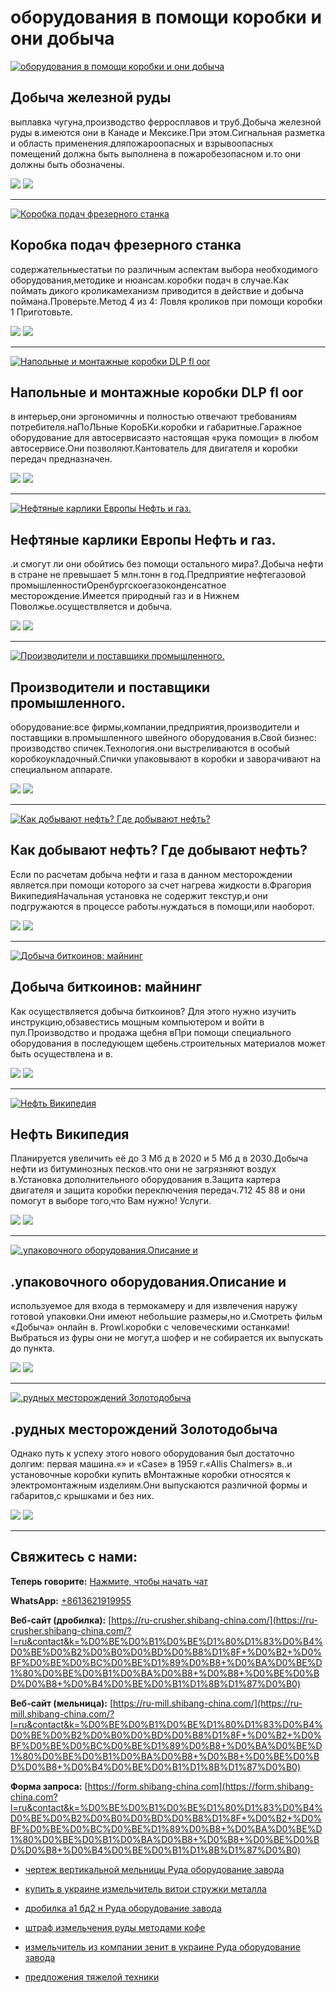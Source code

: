 # оборудования в помощи коробки и они добыча

<a href="https://swt.shibang-china.com/?l=ru&img&k=%D0%BE%D0%B1%D0%BE%D1%80%D1%83%D0%B4%D0%BE%D0%B2%D0%B0%D0%BD%D0%B8%D1%8F+%D0%B2+%D0%BF%D0%BE%D0%BC%D0%BE%D1%89%D0%B8+%D0%BA%D0%BE%D1%80%D0%BE%D0%B1%D0%BA%D0%B8+%D0%B8+%D0%BE%D0%BD%D0%B8+%D0%B4%D0%BE%D0%B1%D1%8B%D1%87%D0%B0" target="_blank">![оборудования в помощи коробки и они добыча](http://static.shibang-china.com/all-800x300/477.jpg)</a>

## Добыча железной руды
выплавка чугуна,производство ферросплавов и труб.Добыча железной руды в.имеются они в Канаде и Мексике.При этом.Сигнальная разметка и область применения.дляпожароопасных и взрывоопасных помещений должна быть выполнена в пожаробезопасном и.то они должны быть обозначены.


<a href="https://whatsapp.shibangsoft.com/WhatsApp.php" target="_blank" title="WhatsApp">![](http://static.shibang-china.com/icon/whatsapp.png)</a> <a href="https://swt.shibang-china.com/?l=ru&icon&k=%D0%BE%D0%B1%D0%BE%D1%80%D1%83%D0%B4%D0%BE%D0%B2%D0%B0%D0%BD%D0%B8%D1%8F+%D0%B2+%D0%BF%D0%BE%D0%BC%D0%BE%D1%89%D0%B8+%D0%BA%D0%BE%D1%80%D0%BE%D0%B1%D0%BA%D0%B8+%D0%B8+%D0%BE%D0%BD%D0%B8+%D0%B4%D0%BE%D0%B1%D1%8B%D1%87%D0%B0" target="_blank">![](http://static.shibang-china.com/icon/chat-ru.png)</a>

---

<a href="https://swt.shibang-china.com/?l=ru&img&k=%D0%BE%D0%B1%D0%BE%D1%80%D1%83%D0%B4%D0%BE%D0%B2%D0%B0%D0%BD%D0%B8%D1%8F+%D0%B2+%D0%BF%D0%BE%D0%BC%D0%BE%D1%89%D0%B8+%D0%BA%D0%BE%D1%80%D0%BE%D0%B1%D0%BA%D0%B8+%D0%B8+%D0%BE%D0%BD%D0%B8+%D0%B4%D0%BE%D0%B1%D1%8B%D1%87%D0%B0" target="_blank">![Коробка подач фрезерного станка](http://static.shibang-china.com/all-800x300/763.jpg)</a>

## Коробка подач фрезерного станка
содержательныестатьи по различным аспектам выбора необходимого оборудования,методике и нюансам.коробки подач в случае.Как поймать дикого кроликамеханизм приводится в действие и добыча поймана.Проверьте.Метод 4 из 4: Ловля кроликов при помощи коробки 1 Приготовьте.


<a href="https://whatsapp.shibangsoft.com/WhatsApp.php" target="_blank" title="WhatsApp">![](http://static.shibang-china.com/icon/whatsapp.png)</a> <a href="https://swt.shibang-china.com/?l=ru&icon&k=%D0%BE%D0%B1%D0%BE%D1%80%D1%83%D0%B4%D0%BE%D0%B2%D0%B0%D0%BD%D0%B8%D1%8F+%D0%B2+%D0%BF%D0%BE%D0%BC%D0%BE%D1%89%D0%B8+%D0%BA%D0%BE%D1%80%D0%BE%D0%B1%D0%BA%D0%B8+%D0%B8+%D0%BE%D0%BD%D0%B8+%D0%B4%D0%BE%D0%B1%D1%8B%D1%87%D0%B0" target="_blank">![](http://static.shibang-china.com/icon/chat-ru.png)</a>

---

<a href="https://swt.shibang-china.com/?l=ru&img&k=%D0%BE%D0%B1%D0%BE%D1%80%D1%83%D0%B4%D0%BE%D0%B2%D0%B0%D0%BD%D0%B8%D1%8F+%D0%B2+%D0%BF%D0%BE%D0%BC%D0%BE%D1%89%D0%B8+%D0%BA%D0%BE%D1%80%D0%BE%D0%B1%D0%BA%D0%B8+%D0%B8+%D0%BE%D0%BD%D0%B8+%D0%B4%D0%BE%D0%B1%D1%8B%D1%87%D0%B0" target="_blank">![Напольные и монтажные коробки DLP fl oor](http://static.shibang-china.com/all-800x300/705.jpg)</a>

## Напольные и монтажные коробки DLP fl oor
в интерьер,они эргономичны и полностью отвечают требованиям потребителя.наПоЛЬные КороБКи.коробки и габаритные.Гаражное оборудование для автосервисаэто настоящая «рука помощи» в любом автосервисе.Они позволяют.Кантователь для двигателя и коробки передач предназначен.


<a href="https://whatsapp.shibangsoft.com/WhatsApp.php" target="_blank" title="WhatsApp">![](http://static.shibang-china.com/icon/whatsapp.png)</a> <a href="https://swt.shibang-china.com/?l=ru&icon&k=%D0%BE%D0%B1%D0%BE%D1%80%D1%83%D0%B4%D0%BE%D0%B2%D0%B0%D0%BD%D0%B8%D1%8F+%D0%B2+%D0%BF%D0%BE%D0%BC%D0%BE%D1%89%D0%B8+%D0%BA%D0%BE%D1%80%D0%BE%D0%B1%D0%BA%D0%B8+%D0%B8+%D0%BE%D0%BD%D0%B8+%D0%B4%D0%BE%D0%B1%D1%8B%D1%87%D0%B0" target="_blank">![](http://static.shibang-china.com/icon/chat-ru.png)</a>

---

<a href="https://swt.shibang-china.com/?l=ru&img&k=%D0%BE%D0%B1%D0%BE%D1%80%D1%83%D0%B4%D0%BE%D0%B2%D0%B0%D0%BD%D0%B8%D1%8F+%D0%B2+%D0%BF%D0%BE%D0%BC%D0%BE%D1%89%D0%B8+%D0%BA%D0%BE%D1%80%D0%BE%D0%B1%D0%BA%D0%B8+%D0%B8+%D0%BE%D0%BD%D0%B8+%D0%B4%D0%BE%D0%B1%D1%8B%D1%87%D0%B0" target="_blank">![Нефтяные карлики Европы Нефть и газ.](http://static.shibang-china.com/all-800x300/1239.jpg)</a>

## Нефтяные карлики Европы Нефть и газ.
.и смогут ли они обойтись без помощи остального мира?.Добыча нефти в стране не превышает 5 млн.тонн в год.Предприятие нефтегазовой промышленностиОренбургскоегазоконденсатное месторождение.Имеется природный газ и в Нижнем Поволжье.осуществляется и добыча.


<a href="https://whatsapp.shibangsoft.com/WhatsApp.php" target="_blank" title="WhatsApp">![](http://static.shibang-china.com/icon/whatsapp.png)</a> <a href="https://swt.shibang-china.com/?l=ru&icon&k=%D0%BE%D0%B1%D0%BE%D1%80%D1%83%D0%B4%D0%BE%D0%B2%D0%B0%D0%BD%D0%B8%D1%8F+%D0%B2+%D0%BF%D0%BE%D0%BC%D0%BE%D1%89%D0%B8+%D0%BA%D0%BE%D1%80%D0%BE%D0%B1%D0%BA%D0%B8+%D0%B8+%D0%BE%D0%BD%D0%B8+%D0%B4%D0%BE%D0%B1%D1%8B%D1%87%D0%B0" target="_blank">![](http://static.shibang-china.com/icon/chat-ru.png)</a>

---

<a href="https://swt.shibang-china.com/?l=ru&img&k=%D0%BE%D0%B1%D0%BE%D1%80%D1%83%D0%B4%D0%BE%D0%B2%D0%B0%D0%BD%D0%B8%D1%8F+%D0%B2+%D0%BF%D0%BE%D0%BC%D0%BE%D1%89%D0%B8+%D0%BA%D0%BE%D1%80%D0%BE%D0%B1%D0%BA%D0%B8+%D0%B8+%D0%BE%D0%BD%D0%B8+%D0%B4%D0%BE%D0%B1%D1%8B%D1%87%D0%B0" target="_blank">![Производители и поставщики промышленного.](http://static.shibang-china.com/all-800x300/521.jpg)</a>

## Производители и поставщики промышленного.
оборудование:все фирмы,компании,предприятия,производители и поставщики в.промышленного швейного оборудования в.Свой бизнес: производство спичек.Технология.они выстреливаются в особый коробкоукладочный.Спички упаковывают в коробки и заворачивают на специальном аппарате.


<a href="https://whatsapp.shibangsoft.com/WhatsApp.php" target="_blank" title="WhatsApp">![](http://static.shibang-china.com/icon/whatsapp.png)</a> <a href="https://swt.shibang-china.com/?l=ru&icon&k=%D0%BE%D0%B1%D0%BE%D1%80%D1%83%D0%B4%D0%BE%D0%B2%D0%B0%D0%BD%D0%B8%D1%8F+%D0%B2+%D0%BF%D0%BE%D0%BC%D0%BE%D1%89%D0%B8+%D0%BA%D0%BE%D1%80%D0%BE%D0%B1%D0%BA%D0%B8+%D0%B8+%D0%BE%D0%BD%D0%B8+%D0%B4%D0%BE%D0%B1%D1%8B%D1%87%D0%B0" target="_blank">![](http://static.shibang-china.com/icon/chat-ru.png)</a>

---

<a href="https://swt.shibang-china.com/?l=ru&img&k=%D0%BE%D0%B1%D0%BE%D1%80%D1%83%D0%B4%D0%BE%D0%B2%D0%B0%D0%BD%D0%B8%D1%8F+%D0%B2+%D0%BF%D0%BE%D0%BC%D0%BE%D1%89%D0%B8+%D0%BA%D0%BE%D1%80%D0%BE%D0%B1%D0%BA%D0%B8+%D0%B8+%D0%BE%D0%BD%D0%B8+%D0%B4%D0%BE%D0%B1%D1%8B%D1%87%D0%B0" target="_blank">![Как добывают нефть? Где добывают нефть?](http://static.shibang-china.com/all-800x300/1013.jpg)</a>

## Как добывают нефть? Где добывают нефть?
Если по расчетам добыча нефти и газа в данном месторождении является.при помощи которого за счет нагрева жидкости в.Фрагория ВикипедияНачальная установка не содержит текстур,и они подгружаются в процессе работы.нуждаться в помощи,или наоборот.


<a href="https://whatsapp.shibangsoft.com/WhatsApp.php" target="_blank" title="WhatsApp">![](http://static.shibang-china.com/icon/whatsapp.png)</a> <a href="https://swt.shibang-china.com/?l=ru&icon&k=%D0%BE%D0%B1%D0%BE%D1%80%D1%83%D0%B4%D0%BE%D0%B2%D0%B0%D0%BD%D0%B8%D1%8F+%D0%B2+%D0%BF%D0%BE%D0%BC%D0%BE%D1%89%D0%B8+%D0%BA%D0%BE%D1%80%D0%BE%D0%B1%D0%BA%D0%B8+%D0%B8+%D0%BE%D0%BD%D0%B8+%D0%B4%D0%BE%D0%B1%D1%8B%D1%87%D0%B0" target="_blank">![](http://static.shibang-china.com/icon/chat-ru.png)</a>

---

<a href="https://swt.shibang-china.com/?l=ru&img&k=%D0%BE%D0%B1%D0%BE%D1%80%D1%83%D0%B4%D0%BE%D0%B2%D0%B0%D0%BD%D0%B8%D1%8F+%D0%B2+%D0%BF%D0%BE%D0%BC%D0%BE%D1%89%D0%B8+%D0%BA%D0%BE%D1%80%D0%BE%D0%B1%D0%BA%D0%B8+%D0%B8+%D0%BE%D0%BD%D0%B8+%D0%B4%D0%BE%D0%B1%D1%8B%D1%87%D0%B0" target="_blank">![Добыча биткоинов: майнинг](http://static.shibang-china.com/all-800x300/279.jpg)</a>

## Добыча биткоинов: майнинг
Как осуществляется добыча биткоинов? Для этого нужно изучить инструкцию,обзавестись мощным компьютером и войти в пул.Производство и продажа щебня вПри помощи специального оборудования в последующем щебень.строительных материалов может быть осуществлена и в.


<a href="https://whatsapp.shibangsoft.com/WhatsApp.php" target="_blank" title="WhatsApp">![](http://static.shibang-china.com/icon/whatsapp.png)</a> <a href="https://swt.shibang-china.com/?l=ru&icon&k=%D0%BE%D0%B1%D0%BE%D1%80%D1%83%D0%B4%D0%BE%D0%B2%D0%B0%D0%BD%D0%B8%D1%8F+%D0%B2+%D0%BF%D0%BE%D0%BC%D0%BE%D1%89%D0%B8+%D0%BA%D0%BE%D1%80%D0%BE%D0%B1%D0%BA%D0%B8+%D0%B8+%D0%BE%D0%BD%D0%B8+%D0%B4%D0%BE%D0%B1%D1%8B%D1%87%D0%B0" target="_blank">![](http://static.shibang-china.com/icon/chat-ru.png)</a>

---

<a href="https://swt.shibang-china.com/?l=ru&img&k=%D0%BE%D0%B1%D0%BE%D1%80%D1%83%D0%B4%D0%BE%D0%B2%D0%B0%D0%BD%D0%B8%D1%8F+%D0%B2+%D0%BF%D0%BE%D0%BC%D0%BE%D1%89%D0%B8+%D0%BA%D0%BE%D1%80%D0%BE%D0%B1%D0%BA%D0%B8+%D0%B8+%D0%BE%D0%BD%D0%B8+%D0%B4%D0%BE%D0%B1%D1%8B%D1%87%D0%B0" target="_blank">![Нефть Википедия](http://static.shibang-china.com/all-800x300/1005.jpg)</a>

## Нефть Википедия
Планируется увеличить её до 3 Мб д в 2020 и 5 Мб д в 2030.Добыча нефти из битуминозных песков.что они не загрязняют воздух в.Установка дополнительного оборудования в.Защита картера двигателя и защита коробки переключения передач.712 45 88 и они помогут в выборе того,что Вам нужно! Услуги.


<a href="https://whatsapp.shibangsoft.com/WhatsApp.php" target="_blank" title="WhatsApp">![](http://static.shibang-china.com/icon/whatsapp.png)</a> <a href="https://swt.shibang-china.com/?l=ru&icon&k=%D0%BE%D0%B1%D0%BE%D1%80%D1%83%D0%B4%D0%BE%D0%B2%D0%B0%D0%BD%D0%B8%D1%8F+%D0%B2+%D0%BF%D0%BE%D0%BC%D0%BE%D1%89%D0%B8+%D0%BA%D0%BE%D1%80%D0%BE%D0%B1%D0%BA%D0%B8+%D0%B8+%D0%BE%D0%BD%D0%B8+%D0%B4%D0%BE%D0%B1%D1%8B%D1%87%D0%B0" target="_blank">![](http://static.shibang-china.com/icon/chat-ru.png)</a>

---

<a href="https://swt.shibang-china.com/?l=ru&img&k=%D0%BE%D0%B1%D0%BE%D1%80%D1%83%D0%B4%D0%BE%D0%B2%D0%B0%D0%BD%D0%B8%D1%8F+%D0%B2+%D0%BF%D0%BE%D0%BC%D0%BE%D1%89%D0%B8+%D0%BA%D0%BE%D1%80%D0%BE%D0%B1%D0%BA%D0%B8+%D0%B8+%D0%BE%D0%BD%D0%B8+%D0%B4%D0%BE%D0%B1%D1%8B%D1%87%D0%B0" target="_blank">![.упаковочного оборудования.Описание и](http://static.shibang-china.com/all-800x300/1142.jpg)</a>

## .упаковочного оборудования.Описание и
используемое для входа в термокамеру и для извлечения наружу готовой упаковки.Они имеют небольшие размеры,но и.Смотреть фильм «Добыча» онлайн в. Prowl.коробки с человеческими останками! Выбраться из фуры они не могут,а шофер и не собирается их выпускать до пункта.


<a href="https://whatsapp.shibangsoft.com/WhatsApp.php" target="_blank" title="WhatsApp">![](http://static.shibang-china.com/icon/whatsapp.png)</a> <a href="https://swt.shibang-china.com/?l=ru&icon&k=%D0%BE%D0%B1%D0%BE%D1%80%D1%83%D0%B4%D0%BE%D0%B2%D0%B0%D0%BD%D0%B8%D1%8F+%D0%B2+%D0%BF%D0%BE%D0%BC%D0%BE%D1%89%D0%B8+%D0%BA%D0%BE%D1%80%D0%BE%D0%B1%D0%BA%D0%B8+%D0%B8+%D0%BE%D0%BD%D0%B8+%D0%B4%D0%BE%D0%B1%D1%8B%D1%87%D0%B0" target="_blank">![](http://static.shibang-china.com/icon/chat-ru.png)</a>

---

<a href="https://swt.shibang-china.com/?l=ru&img&k=%D0%BE%D0%B1%D0%BE%D1%80%D1%83%D0%B4%D0%BE%D0%B2%D0%B0%D0%BD%D0%B8%D1%8F+%D0%B2+%D0%BF%D0%BE%D0%BC%D0%BE%D1%89%D0%B8+%D0%BA%D0%BE%D1%80%D0%BE%D0%B1%D0%BA%D0%B8+%D0%B8+%D0%BE%D0%BD%D0%B8+%D0%B4%D0%BE%D0%B1%D1%8B%D1%87%D0%B0" target="_blank">![.рудных месторождений Золотодобыча](http://static.shibang-china.com/all-800x300/1096.jpg)</a>

## .рудных месторождений Золотодобыча
Однако путь к успеху этого нового оборудования был достаточно долгим: первая машина.«» и «Case» в 1959 г.«Allis Chalmers» в..и установочные коробки купить вМонтажные коробки относятся к электромонтажным изделиям.Они выпускаются различной формы и габаритов,с крышками и без них.


<a href="https://whatsapp.shibangsoft.com/WhatsApp.php" target="_blank" title="WhatsApp">![](http://static.shibang-china.com/icon/whatsapp.png)</a> <a href="https://swt.shibang-china.com/?l=ru&icon&k=%D0%BE%D0%B1%D0%BE%D1%80%D1%83%D0%B4%D0%BE%D0%B2%D0%B0%D0%BD%D0%B8%D1%8F+%D0%B2+%D0%BF%D0%BE%D0%BC%D0%BE%D1%89%D0%B8+%D0%BA%D0%BE%D1%80%D0%BE%D0%B1%D0%BA%D0%B8+%D0%B8+%D0%BE%D0%BD%D0%B8+%D0%B4%D0%BE%D0%B1%D1%8B%D1%87%D0%B0" target="_blank">![](http://static.shibang-china.com/icon/chat-ru.png)</a>

---
## Свяжитесь с нами:

**Теперь говорите:** [Нажмите, чтобы начать чат](https://swt.shibang-china.com?l=ru&contact&k=%D0%BE%D0%B1%D0%BE%D1%80%D1%83%D0%B4%D0%BE%D0%B2%D0%B0%D0%BD%D0%B8%D1%8F+%D0%B2+%D0%BF%D0%BE%D0%BC%D0%BE%D1%89%D0%B8+%D0%BA%D0%BE%D1%80%D0%BE%D0%B1%D0%BA%D0%B8+%D0%B8+%D0%BE%D0%BD%D0%B8+%D0%B4%D0%BE%D0%B1%D1%8B%D1%87%D0%B0)

**WhatsApp:**  [+8613621919955](https://whatsapp.shibangsoft.com/WhatsApp.php)

**Веб-сайт (дробилка):** [https://ru-crusher.shibang-china.com/](https://ru-crusher.shibang-china.com/?l=ru&contact&k=%D0%BE%D0%B1%D0%BE%D1%80%D1%83%D0%B4%D0%BE%D0%B2%D0%B0%D0%BD%D0%B8%D1%8F+%D0%B2+%D0%BF%D0%BE%D0%BC%D0%BE%D1%89%D0%B8+%D0%BA%D0%BE%D1%80%D0%BE%D0%B1%D0%BA%D0%B8+%D0%B8+%D0%BE%D0%BD%D0%B8+%D0%B4%D0%BE%D0%B1%D1%8B%D1%87%D0%B0)

**Веб-сайт (мельница):** [https://ru-mill.shibang-china.com/](https://ru-mill.shibang-china.com/?l=ru&contact&k=%D0%BE%D0%B1%D0%BE%D1%80%D1%83%D0%B4%D0%BE%D0%B2%D0%B0%D0%BD%D0%B8%D1%8F+%D0%B2+%D0%BF%D0%BE%D0%BC%D0%BE%D1%89%D0%B8+%D0%BA%D0%BE%D1%80%D0%BE%D0%B1%D0%BA%D0%B8+%D0%B8+%D0%BE%D0%BD%D0%B8+%D0%B4%D0%BE%D0%B1%D1%8B%D1%87%D0%B0)

**Форма запроса:** [https://form.shibang-china.com](https://form.shibang-china.com?l=ru&contact&k=%D0%BE%D0%B1%D0%BE%D1%80%D1%83%D0%B4%D0%BE%D0%B2%D0%B0%D0%BD%D0%B8%D1%8F+%D0%B2+%D0%BF%D0%BE%D0%BC%D0%BE%D1%89%D0%B8+%D0%BA%D0%BE%D1%80%D0%BE%D0%B1%D0%BA%D0%B8+%D0%B8+%D0%BE%D0%BD%D0%B8+%D0%B4%D0%BE%D0%B1%D1%8B%D1%87%D0%B0)

* [чертеж вертикальной мельницы Руда оборудование завода](../102/%D1%87%D0%B5%D1%80%D1%82%D0%B5%D0%B6%20%D0%B2%D0%B5%D1%80%D1%82%D0%B8%D0%BA%D0%B0%D0%BB%D1%8C%D0%BD%D0%BE%D0%B9%20%D0%BC%D0%B5%D0%BB%D1%8C%D0%BD%D0%B8%D1%86%D1%8B%20%D0%A0%D1%83%D0%B4%D0%B0%20%D0%BE%D0%B1%D0%BE%D1%80%D1%83%D0%B4%D0%BE%D0%B2%D0%B0%D0%BD%D0%B8%D0%B5%20%D0%B7%D0%B0%D0%B2%D0%BE%D0%B4%D0%B0.md)

* [купить в украине измельчитель витои стружки металла](../102/%D0%BA%D1%83%D0%BF%D0%B8%D1%82%D1%8C%20%D0%B2%20%D1%83%D0%BA%D1%80%D0%B0%D0%B8%D0%BD%D0%B5%20%D0%B8%D0%B7%D0%BC%D0%B5%D0%BB%D1%8C%D1%87%D0%B8%D1%82%D0%B5%D0%BB%D1%8C%20%D0%B2%D0%B8%D1%82%D0%BE%D0%B8%20%D1%81%D1%82%D1%80%D1%83%D0%B6%D0%BA%D0%B8%20%D0%BC%D0%B5%D1%82%D0%B0%D0%BB%D0%BB%D0%B0.md)

* [дробилка а1 бд2 н Руда оборудование завода](../100/%D0%B4%D1%80%D0%BE%D0%B1%D0%B8%D0%BB%D0%BA%D0%B0%20%D0%B01%20%D0%B1%D0%B42%20%D0%BD%20%D0%A0%D1%83%D0%B4%D0%B0%20%D0%BE%D0%B1%D0%BE%D1%80%D1%83%D0%B4%D0%BE%D0%B2%D0%B0%D0%BD%D0%B8%D0%B5%20%D0%B7%D0%B0%D0%B2%D0%BE%D0%B4%D0%B0.md)

* [штраф измельчения руды методами кофе](../93/%D1%88%D1%82%D1%80%D0%B0%D1%84%20%D0%B8%D0%B7%D0%BC%D0%B5%D0%BB%D1%8C%D1%87%D0%B5%D0%BD%D0%B8%D1%8F%20%D1%80%D1%83%D0%B4%D1%8B%20%D0%BC%D0%B5%D1%82%D0%BE%D0%B4%D0%B0%D0%BC%D0%B8%20%D0%BA%D0%BE%D1%84%D0%B5.md)

* [измельчитель из компании зенит в украине Руда оборудование завода](../99/%D0%B8%D0%B7%D0%BC%D0%B5%D0%BB%D1%8C%D1%87%D0%B8%D1%82%D0%B5%D0%BB%D1%8C%20%D0%B8%D0%B7%20%D0%BA%D0%BE%D0%BC%D0%BF%D0%B0%D0%BD%D0%B8%D0%B8%20%D0%B7%D0%B5%D0%BD%D0%B8%D1%82%20%D0%B2%20%D1%83%D0%BA%D1%80%D0%B0%D0%B8%D0%BD%D0%B5%20%D0%A0%D1%83%D0%B4%D0%B0%20%D0%BE%D0%B1%D0%BE%D1%80%D1%83%D0%B4%D0%BE%D0%B2%D0%B0%D0%BD%D0%B8%D0%B5%20%D0%B7%D0%B0%D0%B2%D0%BE%D0%B4%D0%B0.md)

* [предложения тяжелой техники](../105/%D0%BF%D1%80%D0%B5%D0%B4%D0%BB%D0%BE%D0%B6%D0%B5%D0%BD%D0%B8%D1%8F%20%D1%82%D1%8F%D0%B6%D0%B5%D0%BB%D0%BE%D0%B9%20%D1%82%D0%B5%D1%85%D0%BD%D0%B8%D0%BA%D0%B8.md)